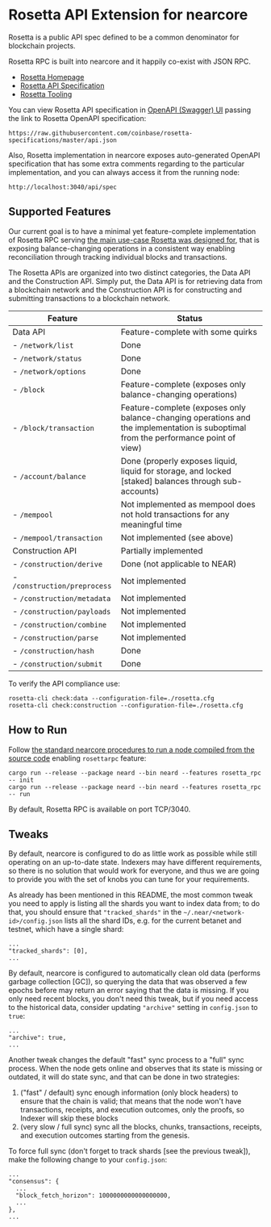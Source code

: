 Rosetta API Extension for nearcore
==================================

Rosetta is a public API spec defined to be a common denominator for blockchain projects.

Rosetta RPC is built into nearcore and it happily co-exist with JSON RPC.

* [Rosetta Homepage](https://www.rosetta-api.org/docs/welcome.html)
* [Rosetta API Specification](https://github.com/coinbase/rosetta-specifications)
* [Rosetta Tooling](https://github.com/coinbase/rosetta-cli)

You can view Rosetta API specification in [OpenAPI (Swagger) UI](https://petstore.swagger.io/)
passing the link to Rosetta OpenAPI specification:

```
https://raw.githubusercontent.com/coinbase/rosetta-specifications/master/api.json
```

Also, Rosetta implementation in nearcore exposes auto-generated OpenAPI
specification that has some extra comments regarding to the particular
implementation, and you can always access it from the running node:

```
http://localhost:3040/api/spec
```

Supported Features
------------------

Our current goal is to have a minimal yet feature-complete implementation of
Rosetta RPC serving
[the main use-case Rosetta was designed for](https://community.rosetta-api.org/t/what-is-rosetta-main-use-case/92/2),
that is exposing balance-changing operations in a consistent way enabling
reconciliation through tracking individual blocks and transactions.

The Rosetta APIs are organized into two distinct categories, the Data API and
the Construction API. Simply put, the Data API is for retrieving data from a
blockchain network and the Construction API is for constructing and submitting
transactions to a blockchain network.

| Feature                       | Status                                                        |
| ----------------------------- | ------------------------------------------------------------- |
| Data API                      | Feature-complete with some quirks                             |
| - `/network/list`             | Done                                                          |
| - `/network/status`           | Done                                                          |
| - `/network/options`          | Done                                                          |
| - `/block`                    | Feature-complete (exposes only balance-changing operations)   |
| - `/block/transaction`        | Feature-complete (exposes only balance-changing operations and the implementation is suboptimal from the performance point of view) |
| - `/account/balance`          | Done (properly exposes liquid, liquid for storage, and locked [staked] balances through sub-accounts) |
| - `/mempool`                  | Not implemented as mempool does not hold transactions for any meaningful time |
| - `/mempool/transaction`      | Not implemented (see above)                                   |
| Construction API              | Partially implemented                                         |
| - `/construction/derive`      | Done (not applicable to NEAR)                                 |
| - `/construction/preprocess`  | Not implemented                                               |
| - `/construction/metadata`    | Not implemented                                               |
| - `/construction/payloads`    | Not implemented                                               |
| - `/construction/combine`     | Not implemented                                               |
| - `/construction/parse`       | Not implemented                                               |
| - `/construction/hash`        | Done                                                          |
| - `/construction/submit`      | Done                                                          |

To verify the API compliance use:

```
rosetta-cli check:data --configuration-file=./rosetta.cfg
rosetta-cli check:construction --configuration-file=./rosetta.cfg
```

How to Run
----------

Follow [the standard nearcore procedures to run a node compiled from the source code](https://docs.near.org/docs/contribution/nearcore)
enabling `rosettarpc` feature:

```
cargo run --release --package neard --bin neard --features rosetta_rpc -- init
cargo run --release --package neard --bin neard --features rosetta_rpc -- run
```

By default, Rosetta RPC is available on port TCP/3040.


Tweaks
------

By default, nearcore is configured to do as little work as possible while still
operating on an up-to-date state. Indexers may have different requirements, so
there is no solution that would work for everyone, and thus we are going to
provide you with the set of knobs you can tune for your requirements.

As already has been mentioned in this README, the most common tweak you need to
apply is listing all the shards you want to index data from; to do that, you
should ensure that `"tracked_shards"` in the `~/.near/<network-id>/config.json`
lists all the shard IDs, e.g. for the current betanet and testnet, which have a
single shard:

```
...
"tracked_shards": [0],
...
```

By default, nearcore is configured to automatically clean old data (performs
garbage collection [GC]), so querying the data that was observed a few epochs
before may return an error saying that the data is missing. If you only need
recent blocks, you don't need this tweak, but if you need access to the
historical data, consider updating `"archive"` setting in `config.json` to
`true`:

```
...
"archive": true,
...
```

Another tweak changes the default "fast" sync process to a "full" sync process.
When the node gets online and observes that its state is missing or outdated, it
will do state sync, and that can be done in two strategies:

1. ("fast" / default) sync enough information (only block headers) to ensure that
   the chain is valid; that means that the node won't have transactions, receipts,
   and execution outcomes, only the proofs, so Indexer will skip these blocks
2. (very slow / full sync) sync all the blocks, chunks, transactions, receipts,
   and execution outcomes starting from the genesis.

To force full sync (don't forget to track shards [see the previous tweak]), make
the following change to your `config.json`:

```
...
"consensus": {
  ...
  "block_fetch_horizon": 1000000000000000000,
  ...
},
...
```
